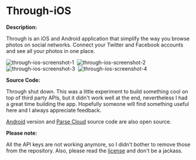Through-iOS
===========

__Description:__  

Through is an iOS and Android application that simplify the way you browse photos on social networks. Connect your Twitter and Facebook accounts and see all your photos in one place.

![through-ios-screenshot-1](https://dl.dropboxusercontent.com/u/12352209/GitHub/through-ios-screenshot-1.png)&nbsp;
![through-ios-screenshot-2](https://dl.dropboxusercontent.com/u/12352209/GitHub/through-ios-screenshot-2.png)
![through-ios-screenshot-3](https://dl.dropboxusercontent.com/u/12352209/GitHub/through-ios-screenshot-3.png)&nbsp;
![through-ios-screenshot-4](https://dl.dropboxusercontent.com/u/12352209/GitHub/through-ios-screenshot-4.png)

__Source Code:__  

Through shut down. This was a little experiment to build something cool on top of third party APIs, but it didn't work well at the end, nevertheless I had a great time building the app. Hopefully someone will find something useful here and I always appreciate feedback.  

[Android](https://github.com/Ruenzuo/Through-Android) version and [Parse Cloud](https://github.com/Ruenzuo/Through-Cloud-Code) source code are also open source.

__Please note:__

All the API keys are not working anymore, so I didn't bother to remove those from the repository. Also, please read the [license](https://github.com/Ruenzuo/Through-iOS/blob/master/License) and don't be a jackass.
